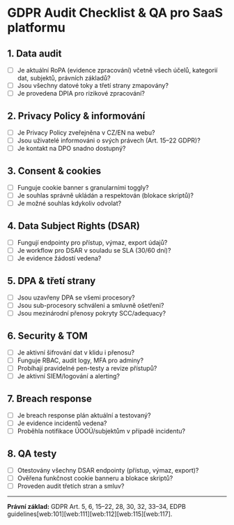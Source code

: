 # GDPR Audit Checklist & QA pro SaaS platformu

## 1. Data audit
- [ ] Je aktuální RoPA (evidence zpracování) včetně všech účelů, kategorií dat, subjektů, právních základů?
- [ ] Jsou všechny datové toky a třetí strany zmapovány?
- [ ] Je provedena DPIA pro rizikové zpracování?

## 2. Privacy Policy & informování
- [ ] Je Privacy Policy zveřejněna v CZ/EN na webu?
- [ ] Jsou uživatelé informováni o svých právech (Art. 15–22 GDPR)?
- [ ] Je kontakt na DPO snadno dostupný?

## 3. Consent & cookies
- [ ] Funguje cookie banner s granularními toggly?
- [ ] Je souhlas správně ukládán a respektován (blokace skriptů)?
- [ ] Je možné souhlas kdykoliv odvolat?

## 4. Data Subject Rights (DSAR)
- [ ] Fungují endpointy pro přístup, výmaz, export údajů?
- [ ] Je workflow pro DSAR v souladu se SLA (30/60 dní)?
- [ ] Je evidence žádostí vedena?

## 5. DPA & třetí strany
- [ ] Jsou uzavřeny DPA se všemi procesory?
- [ ] Jsou sub-procesory schváleni a smluvně ošetřeni?
- [ ] Jsou mezinárodní přenosy pokryty SCC/adequacy?

## 6. Security & TOM
- [ ] Je aktivní šifrování dat v klidu i přenosu?
- [ ] Funguje RBAC, audit logy, MFA pro adminy?
- [ ] Probíhají pravidelné pen-testy a revize přístupů?
- [ ] Je aktivní SIEM/logování a alerting?

## 7. Breach response
- [ ] Je breach response plán aktuální a testovaný?
- [ ] Je evidence incidentů vedena?
- [ ] Proběhla notifikace ÚOOÚ/subjektům v případě incidentu?

## 8. QA testy
- [ ] Otestovány všechny DSAR endpointy (přístup, výmaz, export)?
- [ ] Ověřena funkčnost cookie banneru a blokace skriptů?
- [ ] Proveden audit třetích stran a smluv?

---

**Právní základ:** GDPR Art. 5, 6, 15–22, 28, 30, 32, 33–34, EDPB guidelines[web:101][web:111][web:112][web:115][web:117].
